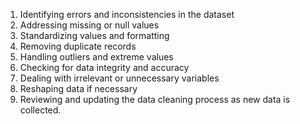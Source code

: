 1. Identifying errors and inconsistencies in the dataset 
2. Addressing missing or null values 
3. Standardizing values and formatting 
4. Removing duplicate records 
5. Handling outliers and extreme values 
6. Checking for data integrity and accuracy 
7. Dealing with irrelevant or unnecessary variables 
8. Reshaping data if necessary 
9. Reviewing and updating the data cleaning process as new data is collected.